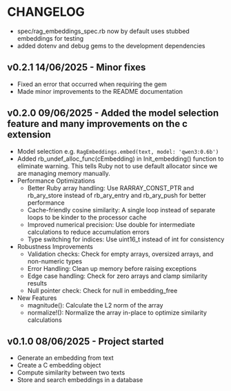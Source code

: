 # CHANGELOG

- spec/rag_embeddings_spec.rb now by default uses stubbed embeddings for testing
- added dotenv and debug gems to the development dependencies

## v0.2.1 14/06/2025 - Minor fixes

- Fixed an error that occurred when requiring the gem
- Made minor improvements to the README documentation

## v0.2.0 09/06/2025 - Added the model selection feature and many improvements on the c extension

- Model selection e.g. `RagEmbeddings.embed(text, model: 'qwen3:0.6b')`
- Added rb_undef_alloc_func(cEmbedding) in Init_embedding() function to eliminate warning. This tells Ruby not to use default allocator since we are managing memory manually.
- Performance Optimizations
    - Better Ruby array handling: Use RARRAY_CONST_PTR and rb_ary_store instead of rb_ary_entry and rb_ary_push for better performance
    - Cache-friendly cosine similarity: A single loop instead of separate loops to be kinder to the processor cache
    - Improved numerical precision: Use double for intermediate calculations to reduce accumulation errors
    - Type switching for indices: Use uint16_t instead of int for consistency
- Robustness Improvements
    - Validation checks: Check for empty arrays, oversized arrays, and non-numeric types
    - Error Handling: Clean up memory before raising exceptions
    - Edge case handling: Check for zero arrays and clamp similarity results
    - Null pointer check: Check for null in embedding_free
- New Features
    - magnitude(): Calculate the L2 norm of the array
    - normalize!(): Normalize the array in-place to optimize similarity calculations

## v0.1.0 08/06/2025 - Project started

- Generate an embedding from text
- Create a C embedding object
- Compute similarity between two texts
- Store and search embeddings in a database